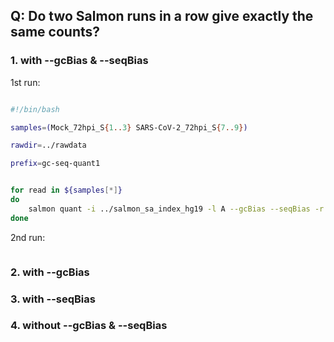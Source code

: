 ## Q: Do two Salmon runs in a row give exactly the same counts? 

### 1. with --gcBias & --seqBias 

1st run: 

```bash

#!/bin/bash

samples=(Mock_72hpi_S{1..3} SARS-CoV-2_72hpi_S{7..9})

rawdir=../rawdata

prefix=gc-seq-quant1


for read in ${samples[*]} 
do
    salmon quant -i ../salmon_sa_index_hg19 -l A --gcBias --seqBias -r $rawdir/$read.fastq.gz -p 8 --validateMappings -o $prefix/${read}.quant
done

```

2nd run: 

```

```



### 2. with --gcBias 

### 3. with --seqBias

### 4. without --gcBias & --seqBias 


